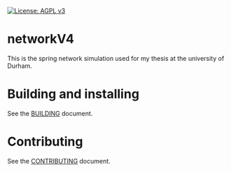 
[![License: AGPL v3](https://img.shields.io/badge/License-AGPL_v3-blue.svg)](https://www.gnu.org/licenses/agpl-3.0)

# networkV4

This is the spring network simulation used for my thesis at the university of Durham.

# Building and installing

See the [BUILDING](BUILDING.md) document.

# Contributing

See the [CONTRIBUTING](CONTRIBUTING.md) document.
